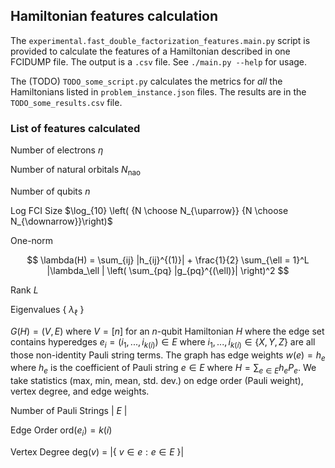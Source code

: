 ## Hamiltonian features calculation


The `experimental.fast_double_factorization_features.main.py` script is provided to calculate the features of a Hamiltonian 
described in one FCIDUMP file.  The output is a `.csv` file.  See `./main.py --help` for usage.

The (TODO) `TODO_some_script.py` calculates the metrics for *all* the Hamiltonians listed in `problem_instance.json` files.
The results are in the `TODO_some_results.csv` file.



### List of features calculated

Number of electrons $\eta$

Number of natural orbitals $N_{\text{nao}}$

Number of qubits $n$

Log FCI Size $\log_{10} \left( {N \choose N_{\uparrow}} {N \choose N_{\downarrow}}\right)$

One-norm

$$
        \lambda(H) = \sum_{ij} |h_{ij}^{(1)}| + \frac{1}{2} \sum_{\ell = 1}^L |\lambda_\ell | \left( \sum_{pq} |g_{pq}^{(\ell)}| \right)^2
$$

Rank $L$

Eigenvalues { $\lambda_\ell$ }

 $G(H) = (V,E)$ where $V = [n]$ for an $n$-qubit Hamiltonian $H$ where the edge set contains hyperedges $e_i = (i_1,...,i_{k(i)}) \in E$ where $i_1, ..., i_{k(i)} \in \{X,Y,Z\}$ are all those non-identity Pauli string terms. The graph has edge weights $w(e) = h_e$ where $h_e$ is the coefficient of Pauli string $e \in E$ where $H = \sum_{e \in E} h_e P_e$. We take statistics (max, min, mean, std. dev.) on edge order (Pauli weight), vertex degree, and edge weights.

Number of Pauli Strings | $E$ |

Edge Order $\mathrm{ord}(e_i) = k(i)$

Vertex Degree $\mathrm{deg}(v)$ = |{ $v \in e : e \in E$ }|


